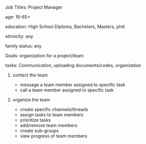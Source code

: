 Job Titles: Project Manager

age: 16-65+

education: High School Diploma, Bachelors, Masters, phd

ethnicity: any

family status: any

Goals: organization for a project/team

tasks: Communication, uploading documents/codes, organization

1. contact the team

    - message a team member assigned to specific task 
    - call a team member assigned to specific task 

2. organiza the team
    - create specific channels/threads
    - assign tasks to team members
    - prioritize tasks
    - add/remove team members
    - create sub-groups
    - view progress of team members
